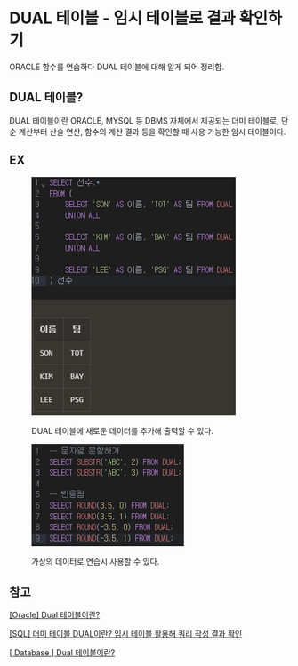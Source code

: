 # DUAL 테이블 - 임시 테이블로 결과 확인하기

ORACLE 함수를 연습하다 DUAL 테이블에 대해 알게 되어 정리함.



## DUAL 테이블?

DUAL 테이블이란 ORACLE, MYSQL 등 DBMS 자체에서 제공되는 더미 테이블로, 단순 계산부터 산술 연산, 함수의 계산 결과 등을 확인할 때 사용 가능한 임시 테이블이다.



## EX

<figure><img src="../../../.gitbook/assets/image (5) (1) (1).png" alt=""><figcaption><p>DUAL 테이블에 새로운 데이터를 추가해 출력할 수 있다.</p></figcaption></figure>

<figure><img src="../../../.gitbook/assets/image (1) (1) (1) (1).png" alt=""><figcaption><p>가상의 데이터로 연습시 사용할 수 있다.</p></figcaption></figure>



## 참고

[\[Oracle\] Dual 테이블이란?](https://goddaehee.tistory.com/92)

[\[SQL\] 더미 테이블 DUAL이란? 임시 테이블 활용해 쿼리 작성 결과 확인](https://jhnyang.tistory.com/505)

[\[ Database \] Dual 테이블이란?](https://dadmi97.tistory.com/37)

